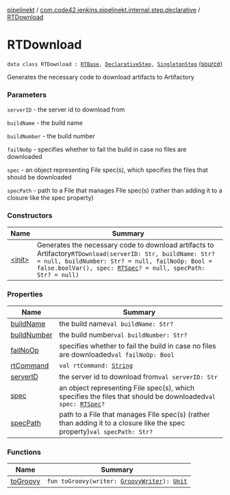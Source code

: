 [pipelinekt](../../index.md) / [com.code42.jenkins.pipelinekt.internal.step.declarative](../index.md) / [RTDownload](./index.md)

# RTDownload

`data class RTDownload : `[`RTBase`](../-r-t-base/index.md)`, `[`DeclarativeStep`](../../com.code42.jenkins.pipelinekt.core.step/-declarative-step.md)`, `[`SingletonStep`](../../com.code42.jenkins.pipelinekt.core.step/-singleton-step/index.md) [(source)](https://github.com/code42/pipelinekt/tree/master/internal/src/main/kotlin/com/code42/jenkins/pipelinekt/internal/step/declarative/RTDownload.kt#L21)

Generates the necessary code to download artifacts to Artifactory

### Parameters

`serverID` - the server id to download from

`buildName` - the build name

`buildNumber` - the build number

`failNoOp` - specifies whether to fail the build in case no files are downloaded

`spec` - an object representing File spec(s), which specifies the files that should be downloaded

`specPath` - path to a File that manages FIle spec(s) (rather than adding it to a closure like the spec property)

### Constructors

| Name | Summary |
|---|---|
| [&lt;init&gt;](-init-.md) | Generates the necessary code to download artifacts to Artifactory`RTDownload(serverID: Str, buildName: Str? = null, buildNumber: Str? = null, failNoOp: Bool = false.boolVar(), spec: `[`RTSpec`](../../com.code42.jenkins.pipelinekt.core.artifactory/-r-t-spec/index.md)`? = null, specPath: Str? = null)` |

### Properties

| Name | Summary |
|---|---|
| [buildName](build-name.md) | the build name`val buildName: Str?` |
| [buildNumber](build-number.md) | the build number`val buildNumber: Str?` |
| [failNoOp](fail-no-op.md) | specifies whether to fail the build in case no files are downloaded`val failNoOp: Bool` |
| [rtCommand](rt-command.md) | `val rtCommand: `[`String`](https://kotlinlang.org/api/latest/jvm/stdlib/kotlin/-string/index.html) |
| [serverID](server-i-d.md) | the server id to download from`val serverID: Str` |
| [spec](spec.md) | an object representing File spec(s), which specifies the files that should be downloaded`val spec: `[`RTSpec`](../../com.code42.jenkins.pipelinekt.core.artifactory/-r-t-spec/index.md)`?` |
| [specPath](spec-path.md) | path to a File that manages FIle spec(s) (rather than adding it to a closure like the spec property)`val specPath: Str?` |

### Functions

| Name | Summary |
|---|---|
| [toGroovy](to-groovy.md) | `fun toGroovy(writer: `[`GroovyWriter`](../../com.code42.jenkins.pipelinekt.core.writer/-groovy-writer/index.md)`): `[`Unit`](https://kotlinlang.org/api/latest/jvm/stdlib/kotlin/-unit/index.html) |
